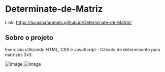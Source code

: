 # Determinate-de-Matriz

Link: https://lucasnatanmelo.github.io/Determinate-de-Matriz/

## Sobre o projeto

Exercício utilizando HTML, CSS e JavaScript - Cálculo de determinante para matrizes 3x3.

![image](https://user-images.githubusercontent.com/100950738/169653533-c9ea4c14-a269-487c-9d3e-5fc0e7150c5d.png)
![image](https://user-images.githubusercontent.com/100950738/169653554-d19726c7-9b70-4569-8d9f-b53cda110a68.png)
